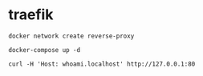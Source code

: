 # traefik

```
docker network create reverse-proxy
```

```
docker-compose up -d
```

```
curl -H 'Host: whoami.localhost' http://127.0.0.1:80
```
